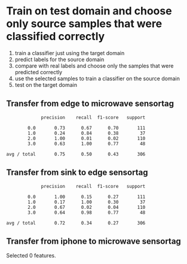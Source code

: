 Train on test domain and choose only source samples that were classified correctly
==================================================================================

1. train a classifier just using the target domain
2. predict labels for the source domain
3. compare with real labels and choose only the samples that were predicted
   correctly
4. use the selected samples to train a classifier on the source domain
5. test on the target domain

## Transfer from edge to microwave sensortag

```
             precision    recall  f1-score   support

        0.0       0.73      0.67      0.70       111
        1.0       0.24      0.84      0.38        37
        2.0       1.00      0.01      0.02       110
        3.0       0.63      1.00      0.77        48

avg / total       0.75      0.50      0.43       306
```

## Transfer from sink to edge sensortag

```
             precision    recall  f1-score   support

        0.0       1.00      0.15      0.27       111
        1.0       0.17      1.00      0.30        37
        2.0       0.67      0.02      0.04       110
        3.0       0.64      0.98      0.77        48

avg / total       0.72      0.34      0.27       306
```

## Transfer from iphone to microwave sensortag

Selected 0 features.
